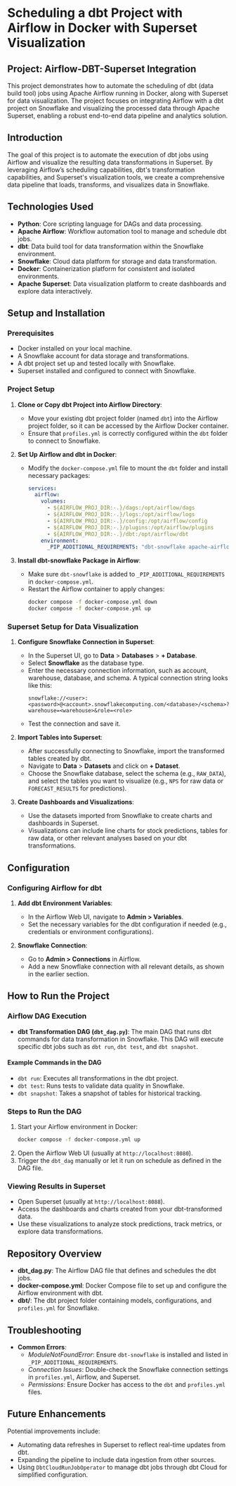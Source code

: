 # Scheduling a dbt Project with Airflow in Docker with Superset Visualization
## Project: Airflow-DBT-Superset Integration

This project demonstrates how to automate the scheduling of dbt (data build tool) jobs using Apache Airflow running in Docker, along with Superset for data visualization. The project focuses on integrating Airflow with a dbt project on Snowflake and visualizing the processed data through Apache Superset, enabling a robust end-to-end data pipeline and analytics solution.

## Introduction

The goal of this project is to automate the execution of dbt jobs using Airflow and visualize the resulting data transformations in Superset. By leveraging Airflow’s scheduling capabilities, dbt's transformation capabilities, and Superset's visualization tools, we create a comprehensive data pipeline that loads, transforms, and visualizes data in Snowflake.

## Technologies Used
- **Python**: Core scripting language for DAGs and data processing.
- **Apache Airflow**: Workflow automation tool to manage and schedule dbt jobs.
- **dbt**: Data build tool for data transformation within the Snowflake environment.
- **Snowflake**: Cloud data platform for storage and data transformation.
- **Docker**: Containerization platform for consistent and isolated environments.
- **Apache Superset**: Data visualization platform to create dashboards and explore data interactively.

## Setup and Installation

### Prerequisites
- Docker installed on your local machine.
- A Snowflake account for data storage and transformations.
- A dbt project set up and tested locally with Snowflake.
- Superset installed and configured to connect with Snowflake.

### Project Setup
1. **Clone or Copy dbt Project into Airflow Directory**:
   - Move your existing dbt project folder (named `dbt`) into the Airflow project folder, so it can be accessed by the Airflow Docker container.
   - Ensure that `profiles.yml` is correctly configured within the `dbt` folder to connect to Snowflake.

2. **Set Up Airflow and dbt in Docker**:
   - Modify the `docker-compose.yml` file to mount the `dbt` folder and install necessary packages:
     ```yaml
     services:
       airflow:
         volumes:
           - ${AIRFLOW_PROJ_DIR:-.}/dags:/opt/airflow/dags
           - ${AIRFLOW_PROJ_DIR:-.}/logs:/opt/airflow/logs
           - ${AIRFLOW_PROJ_DIR:-.}/config:/opt/airflow/config
           - ${AIRFLOW_PROJ_DIR:-.}/plugins:/opt/airflow/plugins
           - ${AIRFLOW_PROJ_DIR:-.}/dbt:/opt/airflow/dbt
         environment:
           _PIP_ADDITIONAL_REQUIREMENTS: "dbt-snowflake apache-airflow-providers-snowflake snowflake-connector-python"
     ```

3. **Install dbt-snowflake Package in Airflow**:
   - Make sure `dbt-snowflake` is added to `_PIP_ADDITIONAL_REQUIREMENTS` in `docker-compose.yml`.
   - Restart the Airflow container to apply changes:
     ```bash
     docker compose -f docker-compose.yml down
     docker compose -f docker-compose.yml up
     ```

### Superset Setup for Data Visualization

1. **Configure Snowflake Connection in Superset**:
   - In the Superset UI, go to **Data** > **Databases** > **+ Database**.
   - Select **Snowflake** as the database type.
   - Enter the necessary connection information, such as account, warehouse, database, and schema. A typical connection string looks like this:
     ```
     snowflake://<user>:<password>@<account>.snowflakecomputing.com/<database>/<schema>?warehouse=<warehouse>&role=<role>
     ```
   - Test the connection and save it.

2. **Import Tables into Superset**:
   - After successfully connecting to Snowflake, import the transformed tables created by dbt.
   - Navigate to **Data** > **Datasets** and click on **+ Dataset**.
   - Choose the Snowflake database, select the schema (e.g., `RAW_DATA`), and select the tables you want to visualize (e.g., `NPS` for raw data or `FORECAST_RESULTS` for predictions).

3. **Create Dashboards and Visualizations**:
   - Use the datasets imported from Snowflake to create charts and dashboards in Superset.
   - Visualizations can include line charts for stock predictions, tables for raw data, or other relevant analyses based on your dbt transformations.

## Configuration

### Configuring Airflow for dbt
1. **Add dbt Environment Variables**:
   - In the Airflow Web UI, navigate to **Admin > Variables**.
   - Set the necessary variables for the dbt configuration if needed (e.g., credentials or environment configurations).

2. **Snowflake Connection**:
   - Go to **Admin > Connections** in Airflow.
   - Add a new Snowflake connection with all relevant details, as shown in the earlier section.

## How to Run the Project

### Airflow DAG Execution
- **dbt Transformation DAG (`dbt_dag.py`)**: The main DAG that runs dbt commands for data transformation in Snowflake. This DAG will execute specific dbt jobs such as `dbt run`, `dbt test`, and `dbt snapshot`.

#### Example Commands in the DAG
- `dbt run`: Executes all transformations in the dbt project.
- `dbt test`: Runs tests to validate data quality in Snowflake.
- `dbt snapshot`: Takes a snapshot of tables for historical tracking.

### Steps to Run the DAG
1. Start your Airflow environment in Docker:
   ```bash
   docker compose -f docker-compose.yml up
   ```
2. Open the Airflow Web UI (usually at `http://localhost:8080`).
3. Trigger the `dbt_dag` manually or let it run on schedule as defined in the DAG file.

### Viewing Results in Superset
- Open Superset (usually at `http://localhost:8088`).
- Access the dashboards and charts created from your dbt-transformed data.
- Use these visualizations to analyze stock predictions, track metrics, or explore data transformations.

## Repository Overview
- **dbt_dag.py**: The Airflow DAG file that defines and schedules the dbt jobs.
- **docker-compose.yml**: Docker Compose file to set up and configure the Airflow environment with dbt.
- **dbt/**: The dbt project folder containing models, configurations, and `profiles.yml` for Snowflake.

## Troubleshooting

- **Common Errors**:
  - *ModuleNotFoundError*: Ensure `dbt-snowflake` is installed and listed in `_PIP_ADDITIONAL_REQUIREMENTS`.
  - *Connection Issues*: Double-check the Snowflake connection settings in `profiles.yml`, Airflow, and Superset.
  - *Permissions*: Ensure Docker has access to the `dbt` and `profiles.yml` files.

## Future Enhancements
Potential improvements include:
- Automating data refreshes in Superset to reflect real-time updates from dbt.
- Expanding the pipeline to include data ingestion from other sources.
- Using `DbtCloudRunJobOperator` to manage dbt jobs through dbt Cloud for simplified configuration.
